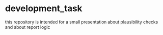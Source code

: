 # development_task

this repository is intended for a small presentation about plausibility checks and about report logic